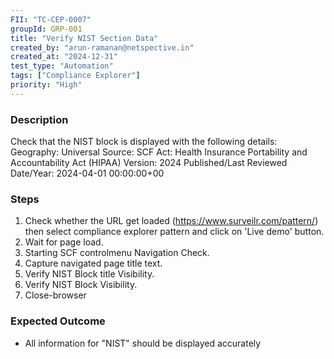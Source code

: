 ```yaml
---
FII: "TC-CEP-0007"
groupId: GRP-001
title: "Verify NIST Section Data"
created_by: "arun-ramanan@netspective.in"
created_at: "2024-12-31"
test_type: "Automation"
tags: ["Compliance Explorer"]
priority: "High"
---
```


### Description

Check that the NIST block is displayed with the following details:
Geography: Universal
Source: SCF
Act: Health Insurance Portability and Accountability Act (HIPAA)
Version: 2024
Published/Last Reviewed Date/Year: 2024-04-01 00:00:00+00

### Steps

1. Check whether the URL get loaded (https://www.surveilr.com/pattern/) then select compliance explorer pattern and click on 'Live demo' button.
2. Wait for page load.
3. Starting SCF controlmenu Navigation Check.
4. Capture navigated page title text.
5. Verify NIST Block title Visibility.
6. Verify NIST Block Visibility.
7. Close-browser

### Expected Outcome

- All information for "NIST" should be displayed accurately

